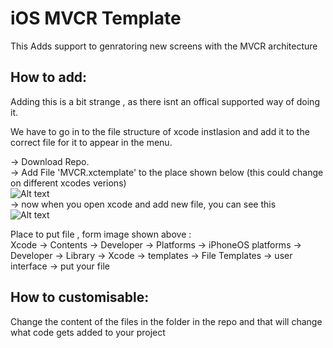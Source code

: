 # iOS MVCR Template 
This Adds support to genratoring new screens with the MVCR architecture

## How to add: 
Adding this is a bit strange , as there isnt an offical supported way of doing it.

We have to go in to the file structure of xcode instlasion and add it to the correct file for it to appear in the menu.

 -> Download Repo. <br/>
 -> Add File 'MVCR.xctemplate' to the place shown below (this could change on different xcodes verions) <br/>
 ![Alt text](https://i.ibb.co/26btNNk/Screenshot-2019-08-05-at-12-23-32.png) <br/>
 -> now when you open xcode and add new file, you can see this <br/>
  ![Alt text]( https://i.ibb.co/8NQ58jP/Screenshot-2019-08-05-at-12-26-37.png) <br/>

Place to put file , form image shown above : <br/>
Xcode -> Contents -> Developer -> Platforms -> iPhoneOS platforms -> Developer -> Library -> Xcode -> templates -> File Templates -> user interface -> put your file

## How to customisable: 

Change the content of the files in the folder in the repo and that will change what code gets added to your project



 
 

